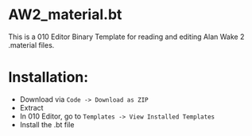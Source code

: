 # AW2_material.bt
This is a 010 Editor Binary Template for reading and editing Alan Wake 2 .material files.

# Installation:
- Download via `Code -> Download as ZIP`
- Extract
- In 010 Editor, go to `Templates -> View Installed Templates`
- Install the .bt file

